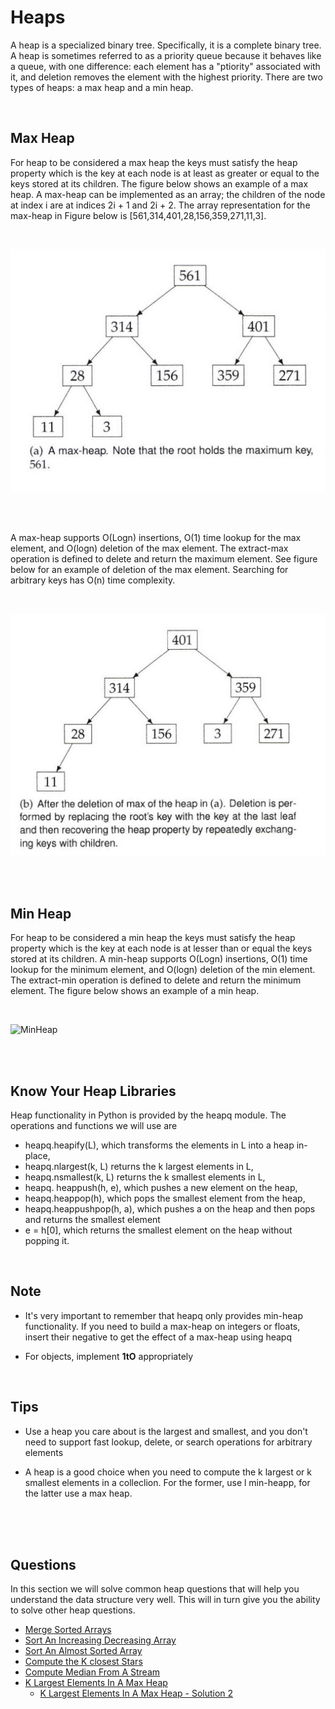 # Heaps

A heap is a specialized binary tree. Specifically, it is a complete binary tree. A heap is sometimes referred to as a priority queue because it behaves like a queue, with one difference: each element has a "ptiority" associated with it, and deletion removes the element with the highest priority.
There are two types of heaps: a max heap and a min heap.

<br>


## Max Heap

For heap to be considered a max heap the keys must satisfy the heap property which is the key at each node is at least as greater or equal to the keys stored at its children. 
The figure below shows an example of a max heap. A max-heap can be implemented as an array; the children of the node at index i are at indices 2i + 1 and 2i + 2.
The array representation for the max-heap in Figure below is [561,314,401,28,156,359,271,11,3].

<br>

![Max Heap](../../assets/max_heap.png)

<br>
<br>

A max-heap supports O(Logn) insertions, O(1) time lookup for the max element, and O(logn) deletion of the max element. The extract-max operation is defined to delete and return the maximum element. See figure below for an example of deletion of the max element. Searching for arbitrary keys has O(n) time complexity.

<br>

![Max Heap](../../assets/max_heap_delete.png)

<br>
<br>

## Min Heap

For heap to be considered a min heap the keys must satisfy the heap property which is the key at each node is at lesser than or equal the keys stored at its children.
A min-heap supports O(Logn) insertions, O(1) time lookup for the minimum element, and O(logn) deletion of the min element. The extract-min operation is defined to delete and return the minimum element. The figure below shows an example of a min heap.

<br>

![MinHeap](https://upload.wikimedia.org/wikipedia/commons/6/69/Min-heap.png)

<br>
<br>

## Know Your Heap Libraries

Heap functionality in Python is provided by the heapq module. The operations and functions we will use are
- heapq.heapify(L), which transforms the elements in L into a heap in-place,
- heapq.nlargest(k, L) returns the k largest elements in L,
- heapq.nsmallest(k, L) returns the k smallest elements in L,
- heapq. heappush(h, e), which pushes a new element on the heap,
- heapq.heappop(h), which pops the smallest element from the heap,
- heapq.heappushpop(h, a), which pushes a on the heap and then pops and returns the smallest element
- e = h[0], which returns the smallest element on the heap without popping it.

<br>

## Note

- It's very important to remember that heapq only provides min-heap functionality. If you need to build a max-heap on integers or floats, insert their negative to get the effect of a max-heap using heapq

- For objects, implement __1tO__ appropriately

<br>

## Tips

- Use a heap you care about is the largest and smallest, and you don't need to support fast lookup, delete, or search operations for arbitrary elements

- A heap is a good choice when you need to compute the k largest or k smallest elements in a colleclion. For the former, use l min-heapp, for the latter use a max heap.

<br>
<br>
<br>


## Questions

In this section we will solve common heap questions that will help you understand the data structure very well. This will in turn give you the ability to solve other heap questions.

- [Merge Sorted Arrays](1_merge_sorted_arrays/merge_sorted_arrays.py)
- [Sort An Increasing Decreasing Array](2_sort_increasing_decreasing_array/sort_k_inc_dec_array.py)
- [Sort An Almost Sorted Array](3_sort_almost_sorted_array/sort_approximately_sorted_array.py)
- [Compute the K closest Stars](4_compute_k_closest_stars/k_closest_stars.py)
- [Compute Median From A Stream](5_compute_median_from_a_stream/compute_median.py)
- [K Largest Elements In A Max Heap](6_k_largest_elements_in_a_heap/k_largest_elements.py)
    - [K Largest Elements In A Max Heap - Solution 2](6_k_largest_elements_in_a_heap/k_largest_elements_1.py)
